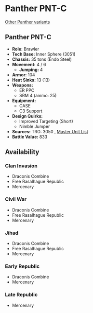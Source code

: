# Panther PNT-C 

[Other Panther variants](../panther.md) 

## Panther PNT-C 

- **Role:** Brawler 
- **Tech Base:** Inner Sphere (3051) 
- **Chassis:** 35 tons (Endo Steel) 
- **Movement:** 4 / 6 
  - **Jumping:** 4 
- **Armor:** 104 
- **Heat Sinks:** 13 (13) 
- **Weapons:** 
  - ER PPC 
  - SRM 4 (ammo: 25) 
- **Equipment:** 
  - CASE 
  - C3 Support 
- **Design Quirks:** 
  - Improved Targeting (Short) 
  - Nimble Jumper 
- **Sources:** TRO: 3050 , [Master Unit List](http://masterunitlist.info/Unit/Details/2426) 
- **Battle Value:** 833 

## Availability 

### Clan Invasion 

- Draconis Combine 
- Free Rasalhague Republic 
- Mercenary 

### Civil War 

- Draconis Combine 
- Free Rasalhague Republic 
- Mercenary 

### Jihad 

- Draconis Combine 
- Free Rasalhague Republic 
- Mercenary 

### Early Republic 

- Draconis Combine 
- Mercenary 

### Late Republic 

- Mercenary 

